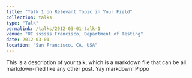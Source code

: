 ```yaml
---
title: "Talk 1 on Relevant Topic in Your Field"
collection: talks
type: "Talk"
permalink: /talks/2012-03-01-talk-1
venue: "UC ssssss Francisco, Department of Testing"
date: 2012-03-01
location: "San Francisco, CA, USA"
---
```


This is a description of your talk, which is a markdown file that can be all markdown-ified like any other post. Yay markdown! Pippo
